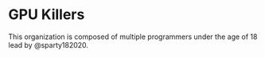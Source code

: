 # GPU Killers
This organization is composed of multiple programmers under the age of 18 lead by @sparty182020.
